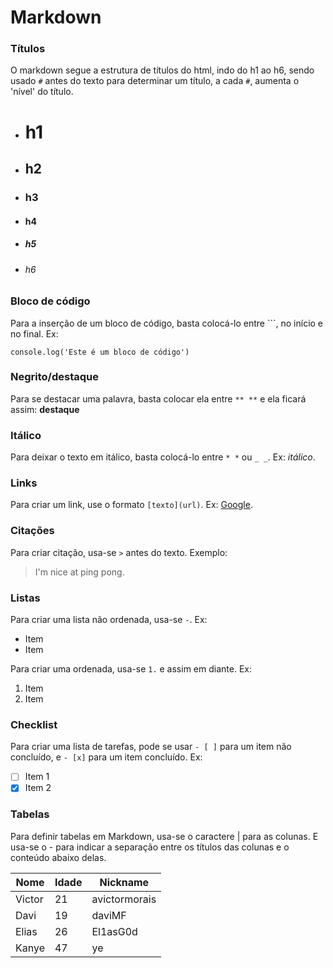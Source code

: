 # Markdown

### Títulos
O markdown segue a estrutura de títulos do html, indo do h1 ao h6, sendo usado `#` antes do texto para determinar um título, a cada `#`, aumenta o 'nível' do título.

  - # h1
  - ## h2
  - ### h3
  - #### h4
  - ##### h5
  - ###### h6

### Bloco de código
Para a inserção de um bloco de código, basta colocá-lo entre ```, no início e no final. Ex:
```
console.log('Este é um bloco de código')
```
### Negrito/destaque
Para se destacar uma palavra, basta colocar ela entre `** **` e ela ficará assim: **destaque** 

### Itálico
Para deixar o texto em itálico, basta colocá-lo entre `* *` ou `_ _`. Ex: *itálico*.

### Links
Para criar um link, use o formato `[texto](url)`. Ex: [Google](https://www.google.com).

### Citações
Para criar citação, usa-se `>` antes do texto. Exemplo:
> I'm nice at ping pong.

### Listas
Para criar uma lista não ordenada, usa-se ``-``. Ex:
- Item
- Item

Para criar uma ordenada, usa-se ``1.`` e assim em diante. Ex:
1. Item
2. Item

### Checklist
Para criar uma lista de tarefas, pode se usar ``- [ ]`` para um item não concluído, e ``- [x]`` para um item concluído. Ex:
- [ ] Item 1
- [x] Item 2

### Tabelas
Para definir tabelas em Markdown, usa-se o caractere | para as colunas. E usa-se o - para indicar a separação entre os títulos das colunas e o conteúdo abaixo delas.

| Nome | Idade | Nickname |
|--------|-------|-----------|
| Victor | 21 | avictormorais |
| Davi | 19 | daviMF |
| Elias | 26 | El1asG0d |
| Kanye | 47 | ye |